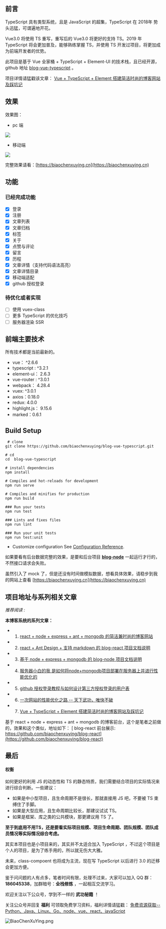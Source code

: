
## 前言 

TypeScript 具有类型系统，且是 JavaScript 的超集，TypeScript 在 2018年 势头迅猛，可谓遍地开花。

Vue3.0 将使用 TS 重写，重写后的 Vue3.0 将更好的支持 TS。2019 年 TypeScript 将会更加普及，能够熟练掌握 TS，并使用 TS 开发过项目，将更加成为前端开发者的优势。

此项目是基于 Vue 全家桶 + TypeScript + Element-UI  的技术栈，且已经开源，github 地址 [blog-vue-typescript](https://github.com/biaochenxuying/blog-vue-typescript) 。

项目详情请猛戳该文章： [Vue + TypeScript + Element 搭建简洁时尚的博客网站及踩坑记](https://biaochenxuying.cn/articleDetail?article_id=5c9d8ce5f181945ddd6b0ffc)


## 效果


效果图：

- pc 端

![](https://upload-images.jianshu.io/upload_images/12890819-ad127d3325e0c5a8.gif?imageMogr2/auto-orient/strip)


- 移动端

![](https://upload-images.jianshu.io/upload_images/12890819-5370ed6dfbe61051.gif?imageMogr2/auto-orient/strip)


完整效果请看：[https://biaochenxuying.cn](https://biaochenxuying.cn)


## 功能

### 已经完成功能

- [x] 登录  
- [x] 注册  
- [x] 文章列表
- [x] 文章归档
- [x] 标签  
- [x] 关于  
- [x] 点赞与评论
- [x] 留言
- [x] 历程
- [x] 文章详情（支持代码语法高亮）
- [x] 文章详情目录
- [x] 移动端适配
- [x] github 授权登录

### 待优化或者实现

- [ ] 使用 vuex-class
- [ ] 更多 TypeScript 的优化技巧
- [ ] 服务器渲染 SSR

## 前端主要技术 

所有技术都是当前最新的。

- vue： ^2.6.6
- typescript : ^3.2.1
- element-ui： 2.6.3
- vue-router : ^3.0.1
- webpack： 4.28.4
- vuex: ^3.0.1
- axios：0.18.0
- redux: 4.0.0
- highlight.js： 9.15.6
- marked：0.6.1


## Build Setup 

``` 
 # clone
git clone https://github.com/biaochenxuying/blog-vue-typescript.git
```
```
# cd
cd  blog-vue-typescript
```

```
# install dependencies
npm install
```

```
# Compiles and hot-reloads for development
npm run serve
```

```
# Compiles and minifies for production
npm run build
```

```
### Run your tests
npm run test
```

```
### Lints and fixes files
npm run lint
```

```
### Run your unit tests
npm run test:unit
```

- Customize configuration
See [Configuration Reference](https://cli.vuejs.org/config/).

如果要看有后台数据完整的效果，是要和后台项目  **[blog-node](https://github.com/biaochenxuying/blog-node)** 一起运行才行的，不然接口请求会失败。

虽然引入了 mock 了，但是还没有时间做模拟数据，想看具体效果，请稳步到我的网站上查看 [https://biaochenxuying.cn](https://biaochenxuying.cn)

## 项目地址与系列相关文章
 
*推荐阅读 :*

**本博客系统的系列文章：**

- 1. [react + node + express + ant + mongodb 的简洁兼时尚的博客网站](https://biaochenxuying.cn/articleDetail?article_id=5bf57a8f85e0f13af26e579b)
- 2. [react + Ant Design + 支持 markdown 的 blog-react 项目文档说明](https://biaochenxuying.cn/articleDetail?article_id=5bf6bb5e85e0f13af26e57b7)
- 3. [基于 node + express + mongodb 的 blog-node 项目文档说明](https://biaochenxuying.cn/articleDetail?article_id=5bf8c57185e0f13af26e7d0d)
- 4. [服务器小白的我,是如何将node+mongodb项目部署在服务器上并进行性能优化的](https://biaochenxuying.cn/articleDetail?article_id=5bfa728bb54f044b4f9da240)
- 5. [github 授权登录教程与如何设计第三方授权登录的用户表](https://biaochenxuying.cn/articleDetail?article_id=5c7bd34e42b55e2ecc90976d)
- 6. [一次网站的性能优化之路 -- 天下武功，唯快不破](https://biaochenxuying.cn/articleDetail?article_id=5c8ca2d3b87b8a04f1860c9a)
- 7. [Vue + TypeScript + Element 搭建简洁时尚的博客网站及踩坑记](https://biaochenxuying.cn/articleDetail?article_id=5c9d8ce5f181945ddd6b0ffc)


基于 react + node + express + ant + mongodb 的博客前台，这个是笔者之前做的，效果和这个类似，地址如下：
[ blog-react 前台展示: https://github.com/biaochenxuying/blog-react](https://github.com/biaochenxuying/blog-react)


## 最后


#### 权衡

如何更好的利用 JS 的动态性和 TS 的静态特质，我们需要结合项目的实际情况来进行综合判断。一些建议：

*   如果是中小型项目，且生命周期不是很长，那就直接用 JS 吧，不要被 TS 束缚住了手脚。
*   如果是大型应用，且生命周期比较长，那建议试试 TS。
*   如果是框架、库之类的公共模块，那更建议用 TS 了。

**至于到底用不用TS，还是要看实际项目规模、项目生命周期、团队规模、团队成员情况等实际情况综合考虑。**

其实本项目也是小项目来的，其实并不太适合加入  TypeScript ，不过这个项目是个人的项目，是为了练手用的，所以就无伤大大雅。

未来，class-compoent 也将成为主流，现在写 TypeScript 以后进行 3.0 的迁移会更加方便。

鉴于问问题的人有点多，笔者时间有限，处理不过来，大家可以加入 QQ 群：**186045338**，加群暗号：**全栈修炼** ，一起相互交流学习。

欢迎关注以下公众号，学到不一样的 **武功秘籍** ！

关注公众号并回复 **福利** 可领取免费学习资料，福利详情请猛戳：  [免费资源获取--Python、Java、Linux、Go、node、vue、react、javaScript](https://biaochenxuying.cn/articleDetail?article_id=5bf4ba3c245730373274df61)

![BiaoChenXuYing.png](https://upload-images.jianshu.io/upload_images/12890819-4d7d488cb8fbb76f.png?imageMogr2/auto-orient/strip%7CimageView2/2/w/1240)